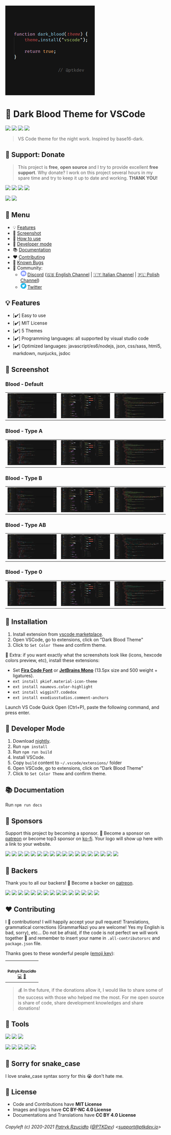 [![Dark Blood Theme for VSCode](https://raw.githubusercontent.com/ptkdev/vscode-theme-dark-blood/master/.github/assets/dark-blood-theme.png)](https://marketplace.visualstudio.com/items?itemName=ptkdev.dark-blood-theme)

# 🎨 Dark Blood Theme for VSCode

[![](https://img.shields.io/badge/version-v2.0.5-lightgrey.svg)](https://github.com/ptkdev/vscode-theme-dark-blood/releases) [![](https://img.shields.io/badge/license-MIT-brightgreen.svg)](https://github.com/ptkdev/vscode-theme-dark-blood/blob/master/LICENSE.md) [![](https://img.shields.io/badge/ES-9-F7DF1E.svg)](https://wikipedia.org/wiki/ECMAScript) [![](https://snyk.io/test/github/ptkdev/vscode-theme-dark-blood/badge.svg)](https://snyk.io/test/github/ptkdev/vscode-theme-dark-blood)

> VS Code theme for the night work. Inspired by base16-dark.

## 🎁 Support: Donate
> This project is **free**, **open source** and I try to provide excellent **free support**. Why donate? I work on this project several hours in my spare time and try to keep it up to date and working. **THANK YOU!**

[![](https://img.shields.io/badge/donate-paypal-005EA6.svg)](https://www.paypal.me/ptkdev) [![](https://img.shields.io/badge/donate-patreon-F87668.svg)](https://www.patreon.com/ptkdev) [![](https://img.shields.io/badge/donate-sponsors-ea4aaa.svg)](https://github.com/sponsors/ptkdev/)  [![](https://img.shields.io/badge/donate-ko--fi-29abe0.svg)](https://ko-fi.com/ptkdev)

![](https://img.shields.io/badge/bitcoin-35jQmZCy4nsxoMM3QPFrnZePDVhdKaHMRH-E38B29.svg) ![](https://img.shields.io/badge/ethereum-0x8b8171661bEb032828e82baBb0B5B98Ba8fBEBFc-4E8EE9.svg)

## 📎 Menu
- 💡 [Features](#-features)
- 👔 [Screenshot](#-screenshot)
- 🚀 [How to use](#-installation)
- 🔨 [Developer mode](#-developer-mode)
- 📚 [Documentation](#-documentation)
- ❤️ [Contributing](#-contributing)
- 🐛 [Known Bugs](https://github.com/ptkdev/vscode-theme-dark-blood/issues?q=is%3Aopen+is%3Aissue+label%3Abug)
- 🍻 Community:
  - <img src="https://raw.githubusercontent.com/ptkdev/vscode-theme-dark-blood/master/.github/assets/social_discord.png" height="18px"> [Discord](http://discord.ptkdev.io) ([🇬🇧 English Channel](https://discord.gg/4zW4KNz) | [🇮🇹 Italian Channel](https://discord.gg/4vggHge) | [🇵🇱 Polish Channel](https://discord.gg/exnyeD4))
  - <img src="https://raw.githubusercontent.com/ptkdev/vscode-theme-dark-blood/master/.github/assets/social_twitter.png" height="18px"> [Twitter](http://twitter.ptkdev.io)

## 💡 Features
* [✔️] Easy to use
* [✔️] MIT License
* [✔️] 5 Themes
* [✔️] Programming languages: all supported by visual studio code
* [✔️] Optimized languages: javascript/es6/nodejs, json, css/sass, html5, markdown, nunjucks, jsdoc

## 👔 Screenshot

### Blood - Default
<table>
	<tr>
		<td width="30%"><a href="https://raw.githubusercontent.com/ptkdev/vscode-theme-dark-blood/master/.github/assets/notype-1.png"><img width="100%" src="https://raw.githubusercontent.com/ptkdev/vscode-theme-dark-blood/master/.github/assets/notype-1.png"></a></td>
		<td width="30%"><a href="https://raw.githubusercontent.com/ptkdev/vscode-theme-dark-blood/master/.github/assets/notype-2.png"><img width="100%" src="https://raw.githubusercontent.com/ptkdev/vscode-theme-dark-blood/master/.github/assets/notype-2.png"></a></td>
		<td width="30%"><a href="https://raw.githubusercontent.com/ptkdev/vscode-theme-dark-blood/master/.github/assets/notype-3.png"><img width="100%" src="https://raw.githubusercontent.com/ptkdev/vscode-theme-dark-blood/master/.github/assets/notype-3.png"></a></td>
	</tr>
</table>

### Blood - Type A
<table>
	<tr>
		<td width="30%"><a href="https://raw.githubusercontent.com/ptkdev/vscode-theme-dark-blood/master/.github/assets/type-a-1.png"><img width="100%" src="https://raw.githubusercontent.com/ptkdev/vscode-theme-dark-blood/master/.github/assets/type-a-1.png"></a></td>
		<td width="30%"><a href="https://raw.githubusercontent.com/ptkdev/vscode-theme-dark-blood/master/.github/assets/type-a-2.png"><img width="100%" src="https://raw.githubusercontent.com/ptkdev/vscode-theme-dark-blood/master/.github/assets/type-a-2.png"></a></td>
		<td width="30%"><a href="https://raw.githubusercontent.com/ptkdev/vscode-theme-dark-blood/master/.github/assets/type-a-3.png"><img width="100%" src="https://raw.githubusercontent.com/ptkdev/vscode-theme-dark-blood/master/.github/assets/type-a-3.png"></a></td>
	</tr>
</table>

### Blood - Type B
<table>
	<tr>
		<td width="30%"><a href="https://raw.githubusercontent.com/ptkdev/vscode-theme-dark-blood/master/.github/assets/type-b-1.png"><img width="100%" src="https://raw.githubusercontent.com/ptkdev/vscode-theme-dark-blood/master/.github/assets/type-b-1.png"></a></td>
		<td width="30%"><a href="https://raw.githubusercontent.com/ptkdev/vscode-theme-dark-blood/master/.github/assets/type-b-2.png"><img width="100%" src="https://raw.githubusercontent.com/ptkdev/vscode-theme-dark-blood/master/.github/assets/type-b-2.png"></a></td>
		<td width="30%"><a href="https://raw.githubusercontent.com/ptkdev/vscode-theme-dark-blood/master/.github/assets/type-b-3.png"><img width="100%" src="https://raw.githubusercontent.com/ptkdev/vscode-theme-dark-blood/master/.github/assets/type-b-3.png"></a></td>
	</tr>
</table>

### Blood - Type AB
<table>
	<tr>
		<td width="30%"><a href="https://raw.githubusercontent.com/ptkdev/vscode-theme-dark-blood/master/.github/assets/type-ab-1.png"><img width="100%" src="https://raw.githubusercontent.com/ptkdev/vscode-theme-dark-blood/master/.github/assets/type-ab-1.png"></a></td>
		<td width="30%"><a href="https://raw.githubusercontent.com/ptkdev/vscode-theme-dark-blood/master/.github/assets/type-ab-2.png"><img width="100%" src="https://raw.githubusercontent.com/ptkdev/vscode-theme-dark-blood/master/.github/assets/type-ab-2.png"></a></td>
		<td width="30%"><a href="https://raw.githubusercontent.com/ptkdev/vscode-theme-dark-blood/master/.github/assets/type-ab-3.png"><img width="100%" src="https://raw.githubusercontent.com/ptkdev/vscode-theme-dark-blood/master/.github/assets/type-ab-3.png"></a></td>
	</tr>
</table>

### Blood - Type 0
<table>
	<tr>
		<td width="30%"><a href="https://raw.githubusercontent.com/ptkdev/vscode-theme-dark-blood/master/.github/assets/type-zero-1.png"><img width="100%" src="https://raw.githubusercontent.com/ptkdev/vscode-theme-dark-blood/master/.github/assets/type-zero-1.png"></a></td>
		<td width="30%"><a href="https://raw.githubusercontent.com/ptkdev/vscode-theme-dark-blood/master/.github/assets/type-zero-2.png"><img width="100%" src="https://raw.githubusercontent.com/ptkdev/vscode-theme-dark-blood/master/.github/assets/type-zero-2.png"></a></td>
		<td width="30%"><a href="https://raw.githubusercontent.com/ptkdev/vscode-theme-dark-blood/master/.github/assets/type-zero-3.png"><img width="100%" src="https://raw.githubusercontent.com/ptkdev/vscode-theme-dark-blood/master/.github/assets/type-zero-3.png"></a></td>
	</tr>
</table>

## 🚀 Installation
1. Install extension from [vscode marketplace](https://marketplace.visualstudio.com/items?itemName=ptkdev.dark-blood-theme).
2. Open VSCode, go to extensions, click on "Dark Blood Theme"
3. Click to `Set Color Theme` and confirm theme.

🧩 Extra: if you want exactly what the screenshots look like (icons, hexcode colors preview, etc), install these extensions:
- Set **[Fira Code Font](https://github.com/tonsky/FiraCode/wiki/VS-Code-Instructions)** or **[JetBrains Mono](https://www.jetbrains.com/lp/mono/#how-to-install)** (13.5px size and 500 weight + ligatures).
- `ext install pkief.material-icon-theme`
- `ext install naumovs.color-highlight`
- `ext install wiggin77.codedox`
- `ext install exodiusstudios.comment-anchors`

Launch VS Code Quick Open (Ctrl+P), paste the following command, and press enter.

## 🔨 Developer Mode
1. Download [nightly](https://github.com/ptkdev/vscode-theme-dark-blood/archive/nightly.zip).
2. Run `npm install`
3. Run `npm run build`
4. Install VSCode.
5. Copy `build` content to `~/.vscode/extensions/` folder
6. Open VSCode, go to extensions, click on "Dark Blood Theme"
7. Click to `Set Color Theme` and confirm theme.

## 📚 Documentation
Run `npm run docs`

## 👑 Sponsors
Support this project by becoming a sponsor. 🙏 Become a sponsor on [patreon](https://www.patreon.com/join/ptkdev) or become top3 sponsor on [ko-fi](https://ko-fi.com/ptkdev). Your logo will show up here with a link to your website.

[![](https://api.ptkdev.io/backers/sponsor1.png)](https://api.ptkdev.io/backers/sponsor1.html) [![](https://api.ptkdev.io/backers/sponsor2.png)](https://api.ptkdev.io/backers/sponsor2.html) [![](https://api.ptkdev.io/backers/sponsor-kofi1.png)](https://api.ptkdev.io/backers/sponsor-kofi1.html) [![](https://api.ptkdev.io/backers/sponsor-kofi2.png)](https://api.ptkdev.io/backers/sponsor-kofi2.html) [![](https://api.ptkdev.io/backers/sponsor-kofi3.png)](https://api.ptkdev.io/backers/sponsor-kofi3.html) [![](https://api.ptkdev.io/backers/sponsor3.png)](https://api.ptkdev.io/backers/sponsor3.html) [![](https://api.ptkdev.io/backers/sponsor4.png)](https://api.ptkdev.io/backers/sponsor4.html) [![](https://api.ptkdev.io/backers/sponsor5.png)](https://api.ptkdev.io/backers/sponsor5.html) [![](https://api.ptkdev.io/backers/sponsor6.png)](https://api.ptkdev.io/backers/sponsor6.html) [![](https://api.ptkdev.io/backers/sponsor7.png)](https://api.ptkdev.io/backers/sponsor7.html) [![](https://api.ptkdev.io/backers/sponsor8.png)](https://api.ptkdev.io/backers/sponsor8.html) [![](https://api.ptkdev.io/backers/sponsor9.png)](https://api.ptkdev.io/backers/sponsor9.html) [![](https://api.ptkdev.io/backers/sponsor10.png)](https://api.ptkdev.io/backers/sponsor10.html) [![](https://api.ptkdev.io/backers/sponsor11.png)](https://api.ptkdev.io/backers/sponsor11.html) [![](https://api.ptkdev.io/backers/sponsor12.png)](https://api.ptkdev.io/backers/sponsor12.html) [![](https://api.ptkdev.io/backers/sponsor13.png)](https://api.ptkdev.io/backers/sponsor13.html) [![](https://api.ptkdev.io/backers/sponsor14.png)](https://api.ptkdev.io/backers/sponsor14.html) [![](https://api.ptkdev.io/backers/sponsor15.png)](https://api.ptkdev.io/backers/sponsor15.html)

## 🦄 Backers
Thank you to all our backers! 🙏 Become a backer on [patreon](https://www.patreon.com/join/ptkdev).

[![](https://api.ptkdev.io/backers/backer1.png)](https://api.ptkdev.io/backers/backer1.html) [![](https://api.ptkdev.io/backers/backer2.png)](https://api.ptkdev.io/backers/backer2.html) [![](https://api.ptkdev.io/backers/backer3.png)](https://api.ptkdev.io/backers/backer3.html) [![](https://api.ptkdev.io/backers/backer4.png)](https://api.ptkdev.io/backers/backer4.html) [![](https://api.ptkdev.io/backers/backer5.png)](https://api.ptkdev.io/backers/backer5.html) [![](https://api.ptkdev.io/backers/backer6.png)](https://api.ptkdev.io/backers/backer6.html) [![](https://api.ptkdev.io/backers/backer7.png)](https://api.ptkdev.io/backers/backer7.html) [![](https://api.ptkdev.io/backers/backer8.png)](https://api.ptkdev.io/backers/backer8.html) [![](https://api.ptkdev.io/backers/backer9.png)](https://api.ptkdev.io/backers/backer9.html) [![](https://api.ptkdev.io/backers/backer10.png)](https://api.ptkdev.io/backers/backer10.html) [![](https://api.ptkdev.io/backers/backer11.png)](https://api.ptkdev.io/backers/backer11.html) [![](https://api.ptkdev.io/backers/backer12.png)](https://api.ptkdev.io/backers/backer12.html) [![](https://api.ptkdev.io/backers/backer13.png)](https://api.ptkdev.io/backers/backer13.html) [![](https://api.ptkdev.io/backers/backer14.png)](https://api.ptkdev.io/backers/backer14.html) [![](https://api.ptkdev.io/backers/backer15.png)](https://api.ptkdev.io/backers/backer15.html)

## ❤️ Contributing
I 💟 contributions! I will happily accept your pull request! Translations, grammatical corrections (GrammarNazi you are welcome! Yes my English is bad, sorry), etc... Do not be afraid, if the code is not perfect we will work together 👯 and remember to insert your name in `.all-contributorsrc` and `package.json` file.

Thanks goes to these wonderful people ([emoji key](https://allcontributors.org/docs/en/emoji-key)):

<!-- ALL-CONTRIBUTORS-LIST:START -->
<!-- prettier-ignore-start -->
<!-- markdownlint-disable -->
<table>
  <tr>
    <td align="center"><a href="https://ptk.dev"><img src="https://avatars1.githubusercontent.com/u/442844?v=4" width="100px;" alt=""/><br /><sub><b>Patryk Rzucidło</b></sub></a><br /><a href="https://github.com/ptkdev/vscode-theme-dark-blood/commits?author=ptkdev" title="Code">💻</a> <a href="#design-ptkdev" title="Design">🎨</a></td>
  </tr>
</table>

<!-- markdownlint-enable -->
<!-- prettier-ignore-end -->
<!-- ALL-CONTRIBUTORS-LIST:END -->

> 💰 In the future, if the donations allow it, I would like to share some of the success with those who helped me the most. For me open source is share of code, share development knowledges and share donations!

## 📲 Tools
[![](https://img.shields.io/badge/portfolio-ptkdev-000000.svg)](https://ptk.dev/)
[![](https://img.shields.io/badge/app-meingifs-E1215B.svg)](https://meingifs.pics/)
[![](https://img.shields.io/badge/stickers-ptkdev-128C7E.svg)](https://stickers.ptkdev.io/)

[![](https://img.shields.io/badge/app-social%20manager%20tools-ff7f19.svg)](http://socialmanager.tools/)
[![](https://img.shields.io/badge/api-instagram%20bot-895a4d.svg)](https://github.com/ptkdev/vscode-theme-dark-blood)
[![](https://img.shields.io/badge/api-twitter%20bot-21B7F4.svg)](https://github.com/social-manager-tools/socialmanagertools-twbot)
[![](https://img.shields.io/badge/api-facebook%20bot-3b5998.svg)](https://github.com/social-manager-tools/socialmanagertools-fbbot)
[![](https://img.shields.io/badge/telegram%20bot-feed%20rss%20for%20wordpress%20&amp;%20medium-00AB6C.svg)](https://github.com/social-manager-tools/socialmanagertools-tgbot)

## 🐍 Sorry for snake_case
I love snake_case syntax sorry for this 😭 don't hate me.

## 💫 License
* Code and Contributions have **MIT License**
* Images and logos have **CC BY-NC 4.0 License**
* Documentations and Translations have **CC BY 4.0 License**

###### Copyleft (c) 2020-2021 [Patryk Rzucidło](https://ptk.dev) ([@PTKDev](https://twitter.com/ptkdev)) <[support@ptkdev.io](mailto:support@ptkdev.io)>
